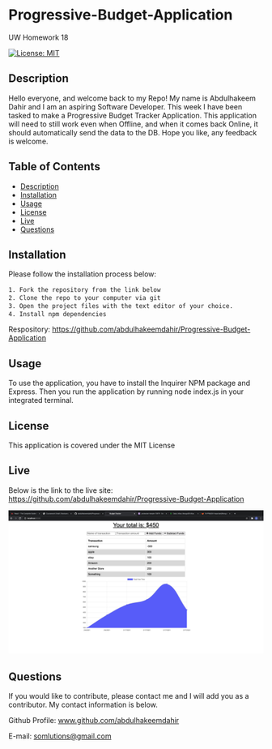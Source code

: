 # Progressive-Budget-Application
UW Homework 18


[![License: MIT](https://img.shields.io/badge/License-MIT-yellow.svg)](https://opensource.org/licenses/MIT)

## Description

Hello everyone, and welcome back to my Repo! My name is Abdulhakeem Dahir and I am an aspiring Software Developer. This week I have been tasked to make a Progressive Budget Tracker Application. This application will need to still work even when Offline, and when it comes back Online, it should automatically send the data to the DB. Hope you like, any feedback is welcome.

## Table of Contents

- [Description](#description)
- [Installation](#installation)
- [Usage](#usage)
- [License](#license)
- [Live](#live)
- [Questions](#questions)

## Installation

Please follow the installation process below:

```
1. Fork the repository from the link below
2. Clone the repo to your computer via git
3. Open the project files with the text editor of your choice.
4. Install npm dependencies
```

Respository:
https://github.com/abdulhakeemdahir/Progressive-Budget-Application 

## Usage

To use the application, you have to install the Inquirer NPM package and Express. Then you run the application by running node index.js in your integrated terminal.

## License

This application is covered under the MIT License

## Live

Below is the link to the live site:
https://github.com/abdulhakeemdahir/Progressive-Budget-Application

![image](public/images/hw18.png)

## Questions

If you would like to contribute, please contact me and I will add you as a contributor. My contact information is below.

Github Profile: www.github.com/abdulhakeemdahir

E-mail: somlutions@gmail.com
